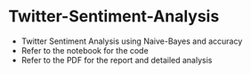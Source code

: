 # Twitter-Sentiment-Analysis
- Twitter Sentiment Analysis using Naive-Bayes and accuracy
- Refer to the notebook for the code 
- Refer to the PDF for the report and detailed analysis

